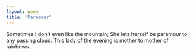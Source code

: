 ```yaml
---
layout: poem
title: "Paramour"
---
```


Sometimes I don't even like the mountain;
She lets herself be paramour
to any passing cloud.
This lady of the evening
is
mother to
mother of
rainbows.
